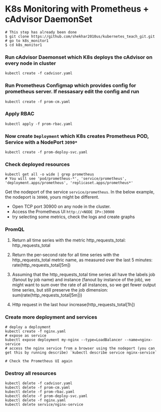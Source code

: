 # K8s Monitoring with Prometheus + cAdvisor DaemonSet

```
# This step has already been done
$ git clone https://github.com/shekhar2010us/kubernetes_teach_git.git
# go to k8s_monitor1
$ cd k8s_monitor1
```

### Run cAdvisor Daemonset which K8s deploys the cAdvisor on every node in cluster
```
kubectl create -f cadvisor.yaml
```

### Run Prometheus Configmap which provides config for prometheus server. If nessasary edit the config and run
```
kubectl create -f prom-cm.yaml
```

### Apply RBAC
```
kubectl apply -f prom-rbac.yaml
```

### Now create `Deployment` which K8s creates Prometheus POD, Service with a NodePort `3090*`
```
kubectl create -f prom-deploy-svc.yaml
```

### Check deployed resources
```
kubectl get all -o wide | grep prometheus
# You will see 'pod/prometheus-*', 'service/prometheus', 'deployment.apps/prometheus', 'replicaset.apps/prometheus*'
```
Get the nodeport of the service `service/prometheus`.
In the below example, the nodeport is `30900`, yours might be different.


* Open TCP port 30900 on any node in the cluster.
* Access the Prometheus UI `http://<NODE IP>:30900`
* try selecting some metrics, check the logs and create graphs

### PromQL
1. Return all time series with the metric http_requests_total:
http_requests_total

2. Return the per-second rate for all time series with the http_requests_total metric name, as measured over the last 5 minutes:
rate(http_requests_total[5m])

3. Assuming that the http_requests_total time series all have the labels job (fanout by job name) and instance (fanout by instance of the job), we might want to sum over the rate of all instances, so we get fewer output time series, but still preserve the job dimension:
sum(rate(http_requests_total[5m]))

4. Http request in the last hour
increase(http_requests_total[1h])


### Create more deployment and services
```
# deploy a deployment
kubectl create -f nginx.yaml
# expose as service
kubectl expose deployment my-nginx --type=LoadBalancer --name=nginx-service
# access the nginx service from a browser using the nodeport (you can get this by running describe) `kubectl describe service nginx-service`

# Check the Prometheus UI again
```

### Destroy all resources
```
kubectl delete -f cadvisor.yaml
kubectl delete -f prom-cm.yaml
kubectl delete -f prom-rbac.yaml
kubectl delete -f prom-deploy-svc.yaml
kubectl delete -f nginx.yaml
kubectl delete service/nginx-service
```



